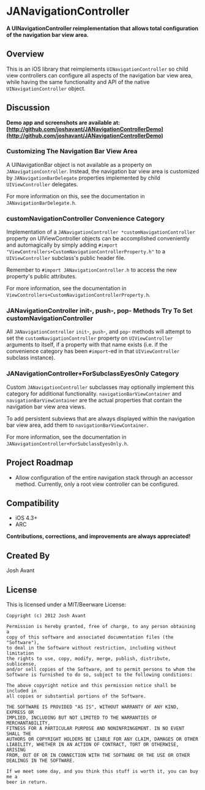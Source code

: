 # JANavigationController

**A UINavigationController reimplementation that allows total configuration of the navigation bar view area.**

## Overview
This is an iOS library that reimplements `UINavigationController` so child view controllers can configure all aspects of the navigation bar view area, while having the same functionality and API of the native `UINavigationController` object.


## Discussion

**Demo app and screenshots are available at: [http://github.com/joshavant/JANavigationControllerDemo](http://github.com/joshavant/JANavigationControllerDemo)**

### Customizing The Navigation Bar View Area

A UINavigationBar object is not available as a property on `JANavigationController`. Instead, the navigation bar view area is customized by `JANavigationBarDelegate` properties implemented by child `UIViewController` delegates.

For more information on this, see the documentation in `JANavigationBarDelegate.h`.

### customNavigationController Convenience Category

Implementation of a `JANavigationController *customNavigationController` property on UIViewController objects can be accomplished conveniently and automagically by simply adding `#import "ViewControllers+CustomNavigationControllerProperty.h"` to a `UIViewController` subclass's public header file.

Remember to `#import JANavigationController.h` to access the new property's public attributes.

For more information, see the documentation in `ViewControllers+CustomNavigationControllerProperty.h`.

### JANavigationController init-, push-, pop- Methods Try To Set customNavigationController
All `JANavigationController` `init`-, `push`-, and `pop`- methods will attempt to set the `customNavigationController` property on `UIViewController` arguments to itself, if a property with that name exists (i.e. if the convenience category has been `#import`-ed in that `UIViewController` subclass instance).

### JANavigationController+ForSubclassEyesOnly Category
Custom `JANavigationController` subclasses may optionally implement this category for additional functionality. `navigationBarViewContainer` and `navigationBarViewContainer` are the actual properties that contain the navigation bar view area views. 

To add persistent subviews that are always displayed within the navigation bar view area, add them to `navigationBarViewContainer`.

For more information, see the documentation in `JANavigationController+ForSubclassEyesOnly.h`.

## Project Roadmap
* Allow configuration of the entire navigation stack through an accessor method. Currently, only a root view controller can be configured.


## Compatibility
* iOS 4.3+
* ARC


**Contributions, corrections, and improvements are always appreciated!**

## Created By
Josh Avant

## License
This is licensed under a MIT/Beerware License:

    Copyright (c) 2012 Josh Avant

    Permission is hereby granted, free of charge, to any person obtaining a
    copy of this software and associated documentation files (the "Software"),
    to deal in the Software without restriction, including without limitation
    the rights to use, copy, modify, merge, publish, distribute, sublicense,
    and/or sell copies of the Software, and to permit persons to whom the
    Software is furnished to do so, subject to the following conditions:

    The above copyright notice and this permission notice shall be included in
    all copies or substantial portions of the Software.

    THE SOFTWARE IS PROVIDED "AS IS", WITHOUT WARRANTY OF ANY KIND, EXPRESS OR
    IMPLIED, INCLUDING BUT NOT LIMITED TO THE WARRANTIES OF MERCHANTABILITY,
    FITNESS FOR A PARTICULAR PURPOSE AND NONINFRINGEMENT. IN NO EVENT SHALL THE
    AUTHORS OR COPYRIGHT HOLDERS BE LIABLE FOR ANY CLAIM, DAMAGES OR OTHER
    LIABILITY, WHETHER IN AN ACTION OF CONTRACT, TORT OR OTHERWISE, ARISING
    FROM, OUT OF OR IN CONNECTION WITH THE SOFTWARE OR THE USE OR OTHER
    DEALINGS IN THE SOFTWARE.

    If we meet some day, and you think this stuff is worth it, you can buy me a
    beer in return.
